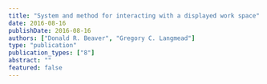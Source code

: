 ```yaml
---
title: "System and method for interacting with a displayed work space"
date: 2016-08-16
publishDate: 2016-08-16
authors: ["Donald R. Beaver", "Gregory C. Langmead"]
type: "publication"
publication_types: ["8"]
abstract: ""
featured: false
---
```



